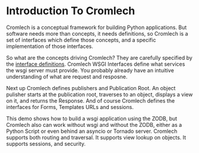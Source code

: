 Introduction To Cromlech
=======================


Cromlech is a conceptual framework for building Python applications.  But
software needs more than concepts, it needs definitions, so Cromlech is 
a set of interfaces which define  those concepts, and
a specific implementation of those interfaces.


So what are the concepts driving Cromlech? They are carefully
specified  by the
[interface definitions](https://github.com/Cromlech/cromlech.browser/blob/crom/src/cromlech/browser/interfaces.py).  Cromlech WSGI Interfaces define what
services the wsgi server  must provide. 
You probably already have an intuitive understanding
of what are request and resposne.

Next up Cromlech defines publishers and Publication Root.  An object
pulisher starts at the publication root, traverses to an object, 
displays a view on it, and returns the Response.
And of course Cromlech defines the interfaces for  Forms, Templates URLs
and sessions. 

This demo shows how to build a wsgi application using the ZODB,
but Cromlech  also can work without wsgi and without the ZODB,
either as a Python Script or even behind an asyncio or
Tornado server.  Cromlech supports both routing and traversal.  It supports
view lookup on objects.  It supports sessions, and security.
